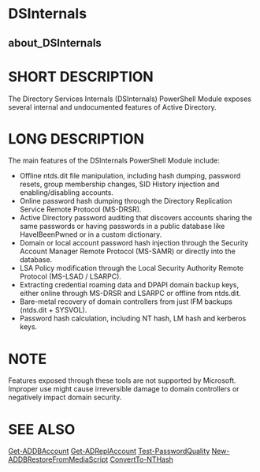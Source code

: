 # DSInternals
## about_DSInternals

# SHORT DESCRIPTION

The Directory Services Internals (DSInternals) PowerShell Module exposes several internal
and undocumented features of Active Directory.

# LONG DESCRIPTION

The main features of the DSInternals PowerShell Module include:

- Offline ntds.dit file manipulation, including hash dumping, password resets, group membership changes, SID History injection and enabling/disabling accounts.
- Online password hash dumping through the Directory Replication Service Remote Protocol (MS-DRSR).
- Active Directory password auditing that discovers accounts sharing the same passwords or having passwords in a public database like HaveIBeenPwned or in a custom dictionary.
- Domain or local account password hash injection through the Security Account Manager Remote Protocol (MS-SAMR) or directly into the database.
- LSA Policy modification through the Local Security Authority Remote Protocol (MS-LSAD / LSARPC).
- Extracting credential roaming data and DPAPI domain backup keys, either online through MS-DRSR and LSARPC or offline from ntds.dit.
- Bare-metal recovery of domain controllers from just IFM backups (ntds.dit + SYSVOL).
- Password hash calculation, including NT hash, LM hash and kerberos keys.

# NOTE
Features exposed through these tools are not supported by Microsoft. Improper use might cause irreversible damage to domain controllers or negatively impact domain security.

# SEE ALSO

[Get-ADDBAccount](Get-ADDBAccount.md)
[Get-ADReplAccount](Get-ADReplAccount.md)
[Test-PasswordQuality](Test-PasswordQuality.md)
[New-ADDBRestoreFromMediaScript](New-ADDBRestoreFromMediaScript.md)
[ConvertTo-NTHash](ConvertTo-NTHash.md)
